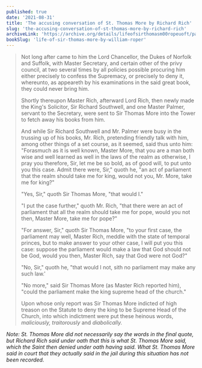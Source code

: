 ```yaml
---
published: true
date: '2021-08-31'
title: 'The accusing conversation of St. Thomas More by Richard Rich'
slug: 'the-accusing-conversation-of-st-thomas-more-by-richard-rich'
archiveLink: 'https://archive.org/details/lifeofsirthomasm00ropeuoft/page/82?view=theater'
bookSlug: 'life-of-sir-thomas-more-by-william-roper'
---
```


> Not long after came to him the Lord Chancellor, the Dukes of Norfolk and Suffolk, with Master Secretary, and certain other of the privy council, at two several times by all policies possible procuring him either precisely to confess the Supremacy, or precisely to deny it, whereunto, as appeareth by his examinations in the said great book, they could never bring him.
>
> Shortly thereupon Master Rich, afterward Lord Rich, then newly made the King's Solicitor, Sir Richard Southwell, and one Master Palmer, servant to the Secretary, were sent to Sir Thomas More into the Tower to fetch away his books from him.
>
> And while Sir Richard Southwell and Mr. Palmer were busy in the trussing up of his books, Mr. Rich, pretending friendly talk with him, among other things of a set course, as it seemed, said thus unto him: "Forasmuch as it is well known, Master More, that you are a man both wise and well learned as well in the laws of the realm as otherwise, I pray you therefore, Sir, let me be so bold, as of good will, to put unto you this case. Admit there were, Sir," quoth he, "an act of parliament that the realm should take me for king, would not you, Mr. More, take me for king?"
>
> "Yes, Sir," quoth Sir Thomas More, "that would I."
>
> "I put the case further," quoth Mr. Rich, "that there were an act of parliament that all the realm should take me for pope, would you not then, Master More, take me for pope?"
>
> "For answer, Sir," quoth Sir Thomas More, "to your first case, the parliament may well, Master Rich, meddle with the state of temporal princes, but to make answer to your other case, I will put you this case: suppose the parliament would make a law that God should not be God, would you then, Master Rich, say that God were not God?"
>
> "No, Sir," quoth he, "that would I not, sith no parliament may make any such law.'
>
> "No more," said Sir Thomas More (as Master Rich reported him), "could the parliament make the king supreme head of the church."
>
> Upon whose only report was Sir Thomas More indicted of high treason on the Statute to deny the king to be Supreme Head of the Church, into which indictment were put these heinous words, *maliciously, traitorously* and *diabolically.*

*Note: St. Thomas More did not necessarily say the words in the final quote, but Richard Rich said under oath that this is what St. Thomas More said, which the Saint then denied under oath having said. What St. Thomas More said in court that they actually said in the jail during this situation has not been recorded.*